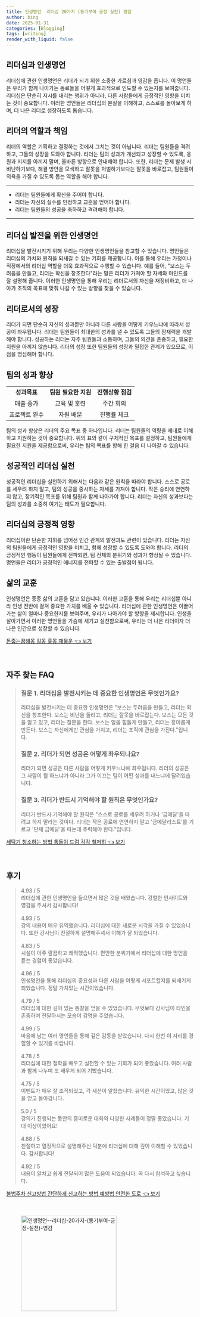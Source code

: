 ```yaml
---
title: 인생명언  리더십 20가지 (동기부여 긍정 실천) 영감
author: bing
date: 2025-01-31
categories: [Blogging]
tags: [writing]
render_with_liquid: false
---
```



<h2 id='리더십과 인생명언'>리더십과 인생명언</h2>

<p>리더십에 관한 인생명언은 리더가 되기 위한 소중한 가르침과 영감을 줍니다. 이 명언들은 우리가 함께 나아가는 동료들을 어떻게 효과적으로 인도할 수 있는지를 보여줍니다. 리더십은 단순히 지시를 내리는 행위가 아니라, 다른 사람들에게 긍정적인 영향을 미치는 것이 중요합니다. 이러한 명언들은 리더십의 본질을 이해하고, 스스로를 돌아보게 하며, 더 나은 리더로 성장하도록 돕습니다.</p>

<h2 id='리더의 역할과 책임'>리더의 역할과 책임</h2>

<p>리더의 역할은 기획하고 결정하는 것에서 그치는 것이 아닙니다. 리더는 팀원들을 격려하고, 그들의 성장을 도와야 합니다. 리더는 팀의 성과가 개선되고 성장할 수 있도록, 응원과 지지를 아끼지 말며, 올바른 방향으로 안내해야 합니다. 또한, 리더는 문제 발생 시 비난하기보다, 해결 방안을 모색하고 잘못을 처벌하기보다는 잘못을 바로잡고, 팀원들이 의욕을 가질 수 있도록 돕는 역할을 해야 합니다.</p>

<hr />

<ul>
    <li>리더는 팀원들에게 확신을 주어야 합니다.</li>
    <li>리더는 자신의 실수를 인정하고 교훈을 얻어야 합니다.</li>
    <li>리더는 팀원들의 성공을 축하하고 격려해야 합니다.</li>
</ul>

<hr />

<h2 id='리더십 발전을 위한 인생명언'>리더십 발전을 위한 인생명언</h2>

<p>리더십을 발전시키기 위해 우리는 다양한 인생명언들을 참고할 수 있습니다. 명언들은 리더십의 가치와 원칙을 되새길 수 있는 기회를 제공합니다. 이를 통해 우리는 가정이나 직장에서의 리더십 역할을 더욱 효과적으로 수행할 수 있습니다. 예를 들어, "보스는 두려움을 만들고, 리더는 확신을 창조한다"라는 말은 리더가 가져야 할 자세와 마인드를 잘 설명해 줍니다. 이러한 인생명언을 통해 우리는 리더로서의 자신을 재정비하고, 더 나아가 조직의 목표에 맞춰 나갈 수 있는 방향을 찾을 수 있습니다.</p>

<h2 id='리더로서의 성장'>리더로서의 성장</h2>

<p>리더가 되면 단순히 자신의 성과뿐만 아니라 다른 사람을 어떻게 키우느냐에 따라서 성공이 좌우됩니다. 리더는 팀원들이 최대한의 성과를 낼 수 있도록 그들의 잠재력을 개발해야 합니다. 성공하는 리더는 자주 팀원들과 소통하며, 그들의 의견을 존중하고, 필요한 지원을 아끼지 않습니다. 리더의 성장 또한 팀원들의 성장과 밀접한 관계가 있으므로, 이 점을 명심해야 합니다.</p>

<h2 id='팀의 성과 향상'>팀의 성과 향상</h2>

<table>
    <tr>
        <td style="text-align: center; height: 17px;"><b>성과목표</b></td>
        <td style="text-align: center; height: 17px;"><b>팀원 필요한 지원</b></td>
        <td style="text-align: center; height: 17px;"><b>진행상황 점검</b></td>
    </tr>
    <tr>
        <td style="text-align: center; height: 17px;">매출 증가</td>
        <td style="text-align: center; height: 17px;">교육 및 훈련</td>
        <td style="text-align: center; height: 17px;">주간 회의</td>
    </tr>
    <tr>
        <td style="text-align: center; height: 17px;">프로젝트 완수</td>
        <td style="text-align: center; height: 17px;">자원 배분</td>
        <td style="text-align: center; height: 17px;">진행률 체크</td>
    </tr>
</table>

<p>팀의 성과 향상은 리더의 주요 목표 중 하나입니다. 리더는 팀원들의 역량을 제대로 이해하고 지원하는 것이 중요합니다. 위의 표와 같이 구체적인 목표를 설정하고, 팀원들에게 필요한 지원을 제공함으로써, 우리는 팀의 목표를 향해 한 걸음 더 나아갈 수 있습니다.</p>

<h2 id='성공적인 리더십 실천'>성공적인 리더십 실천</h2>

<p>성공적인 리더십을 실천하기 위해서는 다음과 같은 원칙을 따라야 합니다. 스스로 공로를 세우려 하지 말고, 팀의 성공을 중시하는 자세를 가져야 합니다. 작은 승리에 연연하지 않고, 장기적인 목표를 위해 팀원과 함께 나아가야 합니다. 리더는 자신의 성과보다는 팀의 성과를 소중히 여기는 태도가 필요합니다.</p>

<h2 id='리더십의 긍정적 영향'>리더십의 긍정적 영향</h2>

<p>리더십이란 단순한 지휘를 넘어선 인간 관계의 발전과도 관련이 있습니다. 리더는 자신의 팀원들에게 긍정적인 영향을 미치고, 함께 성장할 수 있도록 도와야 합니다. 리더의 긍정적인 행동이 팀원들에게 전파되면, 팀 전체의 분위기와 성과가 향상될 수 있습니다. 명언들은 리더가 긍정적인 에너지를 전파할 수 있는 출발점이 됩니다.</p>

<h2 id='삶의 교훈'>삶의 교훈</h2>

<p>인생명언은 종종 삶의 교훈을 담고 있습니다. 이러한 교훈을 통해 우리는 리더십뿐 아니라 인생 전반에 걸쳐 중요한 가치를 배울 수 있습니다. 리더십에 관한 인생명언은 이끌어가는 삶이 얼마나 중요한지를 보여주며, 우리가 나아가야 할 방향을 제시합니다. 인생을 살아가면서 이러한 명언들을 가슴에 새기고 실천함으로써, 우리는 더 나은 리더이자 더 나은 인간으로 성장할 수 있습니다.</p>


<p><a class="click-button" title="돈줍는꿈해몽 길몽 흉몽 재물운" href="https://afficreate.github.io/posts/%EB%8F%88%EC%A4%8D%EB%8A%94%EA%BF%88%ED%95%B4%EB%AA%BD-%EA%B8%B8%EB%AA%BD-%ED%9D%89%EB%AA%BD-%EC%9E%AC%EB%AC%BC%EC%9A%B4/" rel="dofollow">돈줍는꿈해몽 길몽 흉몽 재물운 👈 보기</a></p><br>
<h2 id='자주_찾는_FAQ'>자주 찾는 FAQ</h2>
<div itemscope="" itemtype="https://schema.org/FAQPage">
<blockquote>
<div itemscope="" itemprop="mainEntity" itemtype="https://schema.org/Question">
<h3 itemprop="name">질문 1. 리더십을 발전시키는 데 중요한 인생명언은 무엇인가요?</h3>
<div itemscope="" itemprop="acceptedAnswer" itemtype="https://schema.org/Answer">
<span itemprop="text">
<p>리더십을 발전시키는 데 중요한 인생명언은 "보스는 두려움을 만들고, 리더는 확신을 창조한다. 보스는 비난을 돌리고, 리더는 잘못을 바로잡는다. 보스는 모든 것을 알고 있고, 리더는 질문을 한다. 보스는 일을 힘들게 만들고, 리더는 흥미롭게 만든다. 보스는 자신에게만 관심을 가지고, 리더는 조직에 관심을 가진다."입니다.</p>
</span>
</div>
</div>
<div itemscope="" itemprop="mainEntity" itemtype="https://schema.org/Question">
<h3 itemprop="name">질문 2. 리더가 되면 성공은 어떻게 좌우되나요?</h3>
<div itemscope="" itemprop="acceptedAnswer" itemtype="https://schema.org/Answer">
<span itemprop="text">
<p>리더가 되면 성공은 다른 사람을 어떻게 키우느냐에 좌우됩니다. 리더의 성공은 그 사람이 뭘 하느냐가 아니라 그가 이끄는 팀이 어떤 성과를 내느냐에 달려있습니다.</p>
</span>
</div>
</div>
<div itemscope="" itemprop="mainEntity" itemtype="https://schema.org/Question">
<h3 itemprop="name">질문 3. 리더가 반드시 기억해야 할 원칙은 무엇인가요?</h3>
<div itemscope="" itemprop="acceptedAnswer" itemtype="https://schema.org/Answer">
<span itemprop="text">
<p>리더가 반드시 기억해야 할 원칙은 "스스로 공로를 세우려 하거나 '금메달'을 따려고 하지 말라는 것이다. 리더는 작은 공로에 연연하지 말고 '금메달리스트'를 기르고 '단체 금메달'을 따는데 주력해야 한다."입니다.</p>
</span>
</div>
</div>
</blockquote>
</div>
<p><a class="click-button" title="세탁기 청소하는 방법 통돌이 드럼 각각 철저히" href="https://afficreate.github.io/posts/%EC%84%B8%ED%83%81%EA%B8%B0-%EC%B2%AD%EC%86%8C%ED%95%98%EB%8A%94-%EB%B0%A9%EB%B2%95-%ED%86%B5%EB%8F%8C%EC%9D%B4-%EB%93%9C%EB%9F%BC-%EA%B0%81%EA%B0%81-%EC%B2%A0%EC%A0%80%ED%9E%88/" rel="dofollow">세탁기 청소하는 방법 통돌이 드럼 각각 철저히 👈 보기</a></p><br>
<h2 id='후기'>후기</h2>
<div itemscope itemtype="https://schema.org/Product">
  <blockquote>
  <div itemprop="review" itemscope itemtype="https://schema.org/Review">
      <div itemprop="reviewRating" itemscope itemtype="https://schema.org/Rating"> <span itemprop="ratingValue">4.93</span> / <span itemprop="bestRating">5</span> </div>
      <span itemprop="reviewBody">리더십에 관한 인생명언을 들으면서 많은 것을 배웠습니다. 강렬한 인사이트와 영감을 주셔서 감사합니다!</span>
  </div>
  <br>
  <div itemprop="review" itemscope itemtype="https://schema.org/Review">
      <div itemprop="reviewRating" itemscope itemtype="https://schema.org/Rating"> <span itemprop="ratingValue">4.93</span> / <span itemprop="bestRating">5</span> </div>
      <span itemprop="reviewBody">강의 내용이 매우 유익했습니다. 리더십에 대한 새로운 시각을 가질 수 있었습니다. 또한 강사님이 친절하게 설명해주셔서 이해가 잘 되었습니다.</span>
  </div>
  <br>
  <div itemprop="review" itemscope itemtype="https://schema.org/Review">
      <div itemprop="reviewRating" itemscope itemtype="https://schema.org/Rating"> <span itemprop="ratingValue">4.83</span> / <span itemprop="bestRating">5</span> </div>
      <span itemprop="reviewBody">시설이 아주 깔끔하고 쾌적했습니다. 편안한 분위기에서 리더십에 대한 명언을 듣는 경험이 좋았습니다.</span>
  </div>
  <br>
  <div itemprop="review" itemscope itemtype="https://schema.org/Review">
      <div itemprop="reviewRating" itemscope itemtype="https://schema.org/Rating"> <span itemprop="ratingValue">4.96</span> / <span itemprop="bestRating">5</span> </div>
      <span itemprop="reviewBody">인생명언을 통해 리더십의 중요성과 다른 사람을 어떻게 서포트할지를 되새기게 되었습니다. 정말 가치있는 시간이었습니다.</span>
  </div>
  <br>
  <div itemprop="review" itemscope itemtype="https://schema.org/Review">
      <div itemprop="reviewRating" itemscope itemtype="https://schema.org/Rating"> <span itemprop="ratingValue">4.79</span> / <span itemprop="bestRating">5</span> </div>
      <span itemprop="reviewBody">리더십에 대한 깊이 있는 통찰을 얻을 수 있었습니다. 무엇보다 강사님이 타인을 존중하며 전달하시는 모습이 감명을 주었습니다.</span>
  </div>
  <br>
  <div itemprop="review" itemscope itemtype="https://schema.org/Review">
      <div itemprop="reviewRating" itemscope itemtype="https://schema.org/Rating"> <span itemprop="ratingValue">4.99</span> / <span itemprop="bestRating">5</span> </div>
      <span itemprop="reviewBody">마음에 남는 여러 명언들을 통해 깊은 감동을 받았습니다. 다시 한번 이 자리를 경험할 수 있기를 바랍니다.</span>
  </div>
  <br>
  <div itemprop="review" itemscope itemtype="https://schema.org/Review">
      <div itemprop="reviewRating" itemscope itemtype="https://schema.org/Rating"> <span itemprop="ratingValue">4.78</span> / <span itemprop="bestRating">5</span> </div>
      <span itemprop="reviewBody">리더십에 대한 철학을 배우고 실천할 수 있는 기회가 되어 좋았습니다. 여러 사람과 함께 나누며 또 배우게 되어 기뻤습니다.</span>
  </div>
  <br>
  <div itemprop="review" itemscope itemtype="https://schema.org/Review">
      <div itemprop="reviewRating" itemscope itemtype="https://schema.org/Rating"> <span itemprop="ratingValue">4.75</span> / <span itemprop="bestRating">5</span> </div>
      <span itemprop="reviewBody">이벤트가 매우 잘 조직되었고, 각 세션이 알찼습니다. 유익한 시간이었고, 많은 것을 얻고 돌아갑니다.</span>
  </div>
  <br>
  <div itemprop="review" itemscope itemtype="https://schema.org/Review">
      <div itemprop="reviewRating" itemscope itemtype="https://schema.org/Rating"> <span itemprop="ratingValue">5.0</span> / <span itemprop="bestRating">5</span> </div>
      <span itemprop="reviewBody">강의가 진행되는 동안의 흥미로운 대화와 다양한 사례들이 정말 좋았습니다. 기대 이상이었어요!</span>
  </div>
  <br>
  <div itemprop="review" itemscope itemtype="https://schema.org/Review">
      <div itemprop="reviewRating" itemscope itemtype="https://schema.org/Rating"> <span itemprop="ratingValue">4.88</span> / <span itemprop="bestRating">5</span> </div>
      <span itemprop="reviewBody">친절하고 열정적으로 설명해주신 덕분에 리더십에 대해 깊이 이해할 수 있었습니다. 감사합니다!</span>
  </div>
  <br>
  <div itemprop="review" itemscope itemtype="https://schema.org/Review">
      <div itemprop="reviewRating" itemscope itemtype="https://schema.org/Rating"> <span itemprop="ratingValue">4.92</span> / <span itemprop="bestRating">5</span> </div>
      <span itemprop="reviewBody">내용이 알차고 쉽게 전달되어 많은 도움이 되었습니다. 꼭 다시 참석하고 싶습니다.</span>
  </div>
  </blockquote>
</div>
<p><a class="click-button" title="불법주차 신고방법 간단하게 신고하는 방법 예방법 안전한 도로" href="https://afficreate.github.io/posts/%EB%B6%88%EB%B2%95%EC%A3%BC%EC%B0%A8-%EC%8B%A0%EA%B3%A0%EB%B0%A9%EB%B2%95-%EA%B0%84%EB%8B%A8%ED%95%98%EA%B2%8C-%EC%8B%A0%EA%B3%A0%ED%95%98%EB%8A%94-%EB%B0%A9%EB%B2%95-%EC%98%88%EB%B0%A9%EB%B2%95-%EC%95%88%EC%A0%84%ED%95%9C-%EB%8F%84%EB%A1%9C/" rel="dofollow">불법주차 신고방법 간단하게 신고하는 방법 예방법 안전한 도로 👈 보기</a></p><br>
<figure class="image"><img src="https://afficreate.github.io/assets/img/thumbnail/인생명언--리더십-20가지-(동기부여-긍정-실천)-영감.webp" alt="인생명언--리더십-20가지-(동기부여-긍정-실천)-영감" width="256" height="256"></figure>